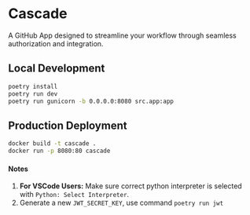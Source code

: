 # Cascade

A GitHub App designed to streamline your workflow through seamless authorization and integration.

## Local Development

```bash
poetry install
poetry run dev
poetry run gunicorn -b 0.0.0.0:8080 src.app:app
```

## Production Deployment

```bash
docker build -t cascade .
docker run -p 8080:80 cascade
```

#### Notes

1. **For VSCode Users:** Make sure correct python interpreter is selected with `Python: Select Interpreter`.
2. Generate a new `JWT_SECRET_KEY`, use command `poetry run jwt`